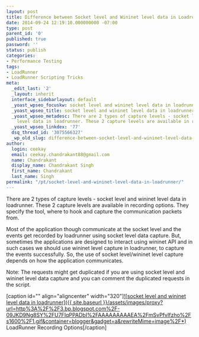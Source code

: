```yaml
---
layout: post
title: Difference between Socket level and Wininet level data in Loadrunner
date: 2014-09-24 12:19:10.000000000 -07:00
type: post
parent_id: '0'
published: true
password: ''
status: publish
categories:
- Performance Testing
tags:
- LoadRunner
- LoadRunner Scripting Tricks
meta:
  _edit_last: '2'
  _layout: inherit
  interface_sidebarlayout: default
  _yoast_wpseo_focuskw: socket level and wininet level data in loadrunner
  _yoast_wpseo_title: socket level and wininet level data in loadrunner
  _yoast_wpseo_metadesc: There are 2 types of capture levels - socket level and wininet
    level data in loadrunner. These 2 capture levels are available in recording options.
  _yoast_wpseo_linkdex: '77'
  dsq_thread_id: '3075566327'
  _wp_old_slug: difference-between-socket-level-and-wininet-level-data-in-loadrunner-recording-options
author:
  login: ceekay
  email: ceekay.chandrakant88@gmail.com
  name: Chandrakant
  display_name: Chandrakant Singh
  first_name: Chandrakant
  last_name: Singh
permalink: "/pt/socket-level-and-wininet-level-data-in-loadrunner/"
---
```

There are 2 types of capture levels - socket level and wininet level data in loadrunner. These 2 capture levels are available in recording options. They specify the tool, where to hook and capture the communication packets from.

Most of the application though communicate at the socket level and the events get recorded by loadrunner using socket level data capture. But, sometimes the applications are designed to interact using wininet API and in such cases we should use wininet level capture in loadrunner, to capture the events successfully. So, the use of socket level/wininet level capture depends on how the application communicates.

Note: The requests might get duplicated if you are using socket level and wininet level data capture and you can comment the duplicated requests in the script.

[caption id="" align="aligncenter" width="320"][![socket level and wininet level data in loadrunner]({{ site.baseurl }}/assets/images/proxy?url=http%3A%2F%2F3.bp.blogspot.com%2F-09JKD9Ng8SY%2FU7FIqPPADbI%2FAAAAAAAAAEA%2FmSvPfvIfzho%2Fs1600%2F1.gif&container=blogger&gadget=a&rewriteMime=image%2F*)](http://3.bp.blogspot.com/-09JKD9Ng8SY/U7FIqPPADbI/AAAAAAAAAEA/mSvPfvIfzho/s1600/1.gif) LoadRunner Recording Options[/caption]

